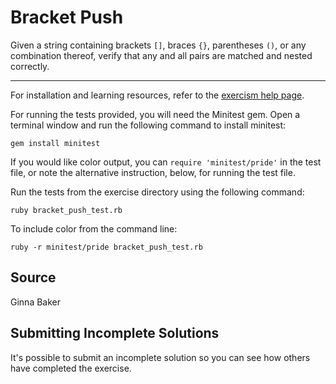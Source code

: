 # Bracket Push

Given a string containing brackets `[]`, braces `{}`, parentheses `()`,
or any combination thereof, verify that any and all pairs are matched
and nested correctly.

* * * *

For installation and learning resources, refer to the
[exercism help page](http://exercism.io/languages/ruby).

For running the tests provided, you will need the Minitest gem. Open a
terminal window and run the following command to install minitest:

    gem install minitest

If you would like color output, you can `require 'minitest/pride'` in
the test file, or note the alternative instruction, below, for running
the test file.

Run the tests from the exercise directory using the following command:

    ruby bracket_push_test.rb

To include color from the command line:

    ruby -r minitest/pride bracket_push_test.rb


## Source

Ginna Baker

## Submitting Incomplete Solutions
It's possible to submit an incomplete solution so you can see how others have completed the exercise.
